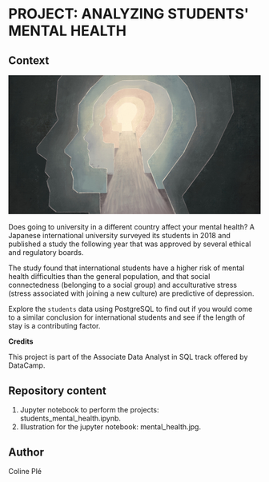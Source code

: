# PROJECT: ANALYZING STUDENTS' MENTAL HEALTH 

## Context

![Illustration of silhouetted heads](mentalhealth.jpg)

Does going to university in a different country affect your mental health? A Japanese international university surveyed its students in 2018 and published a study the following year that was approved by several ethical and regulatory boards.

The study found that international students have a higher risk of mental health difficulties than the general population, and that social connectedness (belonging to a social group) and acculturative stress (stress associated with joining a new culture) are predictive of depression.

Explore the `students` data using PostgreSQL to find out if you would come to a similar conclusion for international students and see if the length of stay is a contributing factor.

**Credits**

This project is part of the Associate Data Analyst in SQL track offered by DataCamp.

## Repository content
1. Jupyter notebook to perform the projects: students_mental_health.ipynb.
2. Illustration for the jupyter notebook: mental_health.jpg.

## Author
Coline Plé
